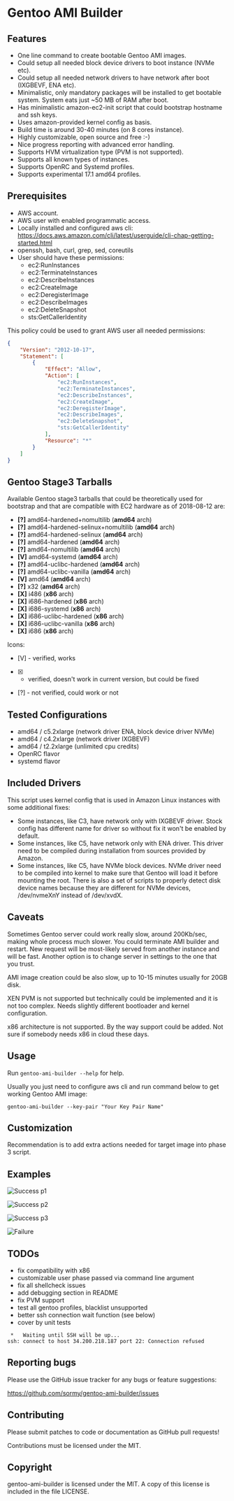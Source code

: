 # Gentoo AMI Builder

## Features

- One line command to create bootable Gentoo AMI images.
- Could setup all needed block device drivers to boot instance (NVMe etc).
- Could setup all needed network drivers to have network after boot (IXGBEVF, ENA etc).
- Minimalistic, only mandatory packages will be installed to get bootable system.
  System eats just ~50 MB of RAM after boot.
- Has minimalistic amazon-ec2-init script that could bootstrap hostname and ssh keys.
- Uses amazon-provided kernel config as basis.
- Build time is around 30-40 minutes (on 8 cores instance).
- Highly customizable, open source and free :-)
- Nice progress reporting with advanced error handling.
- Supports HVM virtualization type (PVM is not supported).
- Supports all known types of instances.
- Supports OpenRC and Systemd profiles.
- Supports experimental 17.1 amd64 profiles.

## Prerequisites

- AWS account.
- AWS user with enabled programmatic access.
- Locally installed and configured aws cli:
  <https://docs.aws.amazon.com/cli/latest/userguide/cli-chap-getting-started.html>
- openssh, bash, curl, grep, sed, coreutils
- User should have these permissions:
  - ec2:RunInstances
  - ec2:TerminateInstances
  - ec2:DescribeInstances
  - ec2:CreateImage
  - ec2:DeregisterImage
  - ec2:DescribeImages
  - ec2:DeleteSnapshot
  - sts:GetCallerIdentity

This policy could be used to grant AWS user all needed permissions:

```json
{
    "Version": "2012-10-17",
    "Statement": [
        {
            "Effect": "Allow",
            "Action": [
                "ec2:RunInstances",
                "ec2:TerminateInstances",
                "ec2:DescribeInstances",
                "ec2:CreateImage",
                "ec2:DeregisterImage",
                "ec2:DescribeImages",
                "ec2:DeleteSnapshot",
                "sts:GetCallerIdentity"
            ],
            "Resource": "*"
        }
    ]
}
```

## Gentoo Stage3 Tarballs

Available Gentoo stage3 tarballs that could be theoretically used for bootstrap
and that are compatible with EC2 hardware as of 2018-08-12 are:

- **[?]** amd64-hardened+nomultilib (**amd64** arch)
- **[?]** amd64-hardened-selinux+nomultilib (**amd64** arch)
- **[?]** amd64-hardened-selinux (**amd64** arch)
- **[?]** amd64-hardened (**amd64** arch)
- **[?]** amd64-nomultilib (**amd64** arch)
- **[V]** amd64-systemd (**amd64** arch)
- **[?]** amd64-uclibc-hardened (**amd64** arch)
- **[?]** amd64-uclibc-vanilla (**amd64** arch)
- **[V]** amd64 (**amd64** arch)
- **[?]** x32 (**amd64** arch)
- **[X]** i486 (**x86** arch)
- **[X]** i686-hardened (**x86** arch)
- **[X]** i686-systemd (**x86** arch)
- **[X]** i686-uclibc-hardened (**x86** arch)
- **[X]** i686-uclibc-vanilla (**x86** arch)
- **[X]** i686 (**x86** arch)

Icons:

- [V] - verified, works
- [X] - verified, doesn't work in current version, but could be fixed
- [?] - not verified, could work or not

## Tested Configurations

- amd64 / c5.2xlarge (network driver ENA, block device driver NVMe)
- amd64 / c4.2xlarge (network driver IXGBEVF)
- amd64 / t2.2xlarge (unlimited cpu credits)
- OpenRC flavor
- systemd flavor

## Included Drivers

This script uses kernel config that is used in Amazon Linux instances with some
additional fixes:

- Some instances, like C3, have network only with IXGBEVF driver. Stock config
  has different name for driver so without fix it won't be enabled by default.
- Some instances, like C5, have network only with ENA driver. This driver need
  to be compiled during installation from sources provided by Amazon.
- Some instances, like C5, have NVMe block devices. NVMe driver need to be
  compiled into kernel to make sure that Gentoo will load it before mounting
  the root. There is also a set of scripts to properly detect disk device names
  because they are different for NVMe devices, /dev/nvmeXnY instead of /dev/xvdX.

## Caveats

Sometimes Gentoo server could work really slow, around 200Kb/sec, making whole
process much slower. You could terminate AMI builder and restart. New request
will be most-likely served from another instance and will be fast. Another
option is to change server in settings to the one that you trust.

AMI image creation could be also slow, up to 10-15 minutes usually for 20GB disk.

XEN PVM is not supported but technically could be implemented and it is not too
complex. Needs slightly different bootloader and kernel configuration.

x86 architecture is not supported. By the way support could be added. Not sure
if somebody needs x86 in cloud these days.

## Usage

Run `gentoo-ami-builder --help` for help.

Usually you just need to configure aws cli and run command below to get working
Gentoo AMI image:

```shell
gentoo-ami-builder --key-pair "Your Key Pair Name"
```

## Customization

Recommendation is to add extra actions needed for target image into phase 3 script.

## Examples

![Success p1](/screenshots/gentoo-amd64-c5-p1.png?raw=true)

![Success p2](/screenshots/gentoo-amd64-c5-p2.png?raw=true)

![Success p3](/screenshots/gentoo-amd64-c5-p3.png?raw=true)

![Failure](/screenshots/gentoo-x86-genkernel-error.png?raw=true)

## TODOs

- fix compatibility with x86
- customizable user phase passed via command line argument
- fix all shellcheck issues
- add debugging section in README
- fix PVM support
- test all gentoo profiles, blacklist unsupported
- better ssh connection wait function (see below)
- cover by unit tests

```shell
 *   Waiting until SSH will be up...
ssh: connect to host 34.200.218.187 port 22: Connection refused
```

## Reporting bugs

Please use the GitHub issue tracker for any bugs or feature suggestions:

<https://github.com/sormy/gentoo-ami-builder/issues>

## Contributing

Please submit patches to code or documentation as GitHub pull requests!

Contributions must be licensed under the MIT.

## Copyright

gentoo-ami-builder is licensed under the MIT. A copy of this license is included in the file LICENSE.
